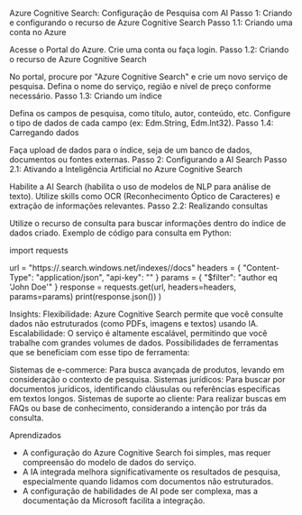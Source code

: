 Azure Cognitive Search: Configuração de Pesquisa com AI
Passo 1: Criando e configurando o recurso de Azure Cognitive Search
Passo 1.1: Criando uma conta no Azure

Acesse o Portal do Azure.
Crie uma conta ou faça login.
Passo 1.2: Criando o recurso de Azure Cognitive Search

No portal, procure por "Azure Cognitive Search" e crie um novo serviço de pesquisa.
Defina o nome do serviço, região e nível de preço conforme necessário.
Passo 1.3: Criando um índice

Defina os campos de pesquisa, como título, autor, conteúdo, etc.
Configure o tipo de dados de cada campo (ex: Edm.String, Edm.Int32).
Passo 1.4: Carregando dados

Faça upload de dados para o índice, seja de um banco de dados, documentos ou fontes externas.
Passo 2: Configurando a AI Search
Passo 2.1: Ativando a Inteligência Artificial no Azure Cognitive Search

Habilite a AI Search (habilita o uso de modelos de NLP para análise de texto).
Utilize skills como OCR (Reconhecimento Óptico de Caracteres) e extração de informações relevantes.
Passo 2.2: Realizando consultas

Utilize o recurso de consulta para buscar informações dentro do índice de dados criado.
Exemplo de código para consulta em Python:

import requests

url = "https://<YOUR-SEARCH-SERVICE-NAME>.search.windows.net/indexes/<YOUR-INDEX-NAME>/docs"
headers = {
    "Content-Type": "application/json",
    "api-key": "<YOUR-API-KEY>"
}
params = {
    "$filter": "author eq 'John Doe'"
}
response = requests.get(url, headers=headers, params=params)
print(response.json())
)

Insights:
Flexibilidade: Azure Cognitive Search permite que você consulte dados não estruturados (como PDFs, imagens e textos) usando IA.
Escalabilidade: O serviço é altamente escalável, permitindo que você trabalhe com grandes volumes de dados.
Possibilidades de ferramentas que se beneficiam com esse tipo de ferramenta:

Sistemas de e-commerce: Para busca avançada de produtos, levando em consideração o contexto de pesquisa.
Sistemas jurídicos: Para buscar por documentos jurídicos, identificando cláusulas ou referências específicas em textos longos.
Sistemas de suporte ao cliente: Para realizar buscas em FAQs ou base de conhecimento, considerando a intenção por trás da consulta.

Aprendizados
- A configuração do Azure Cognitive Search foi simples, mas requer compreensão do modelo de dados do serviço.
- A IA integrada melhora significativamente os resultados de pesquisa, especialmente quando lidamos com documentos não estruturados.
- A configuração de habilidades de AI pode ser complexa, mas a documentação da Microsoft facilita a integração.
